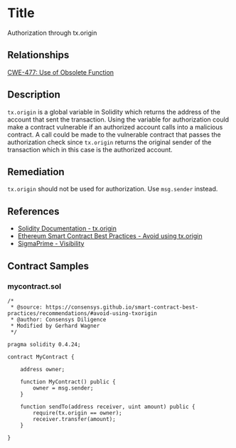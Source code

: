 # Title 
Authorization through tx.origin

## Relationships
[CWE-477: Use of Obsolete Function](https://cwe.mitre.org/data/definitions/477.html)

## Description 
`tx.origin` is a global variable in Solidity which returns the address of the account that sent the transaction. Using the variable for authorization could make a contract vulnerable if an authorized account calls into a malicious contract. A call could be made to the vulnerable contract that passes the authorization check since `tx.origin` returns the original sender of the transaction which in this case is the authorized account.

## Remediation

`tx.origin` should not be used for authorization. Use `msg.sender` instead.

## References
- [Solidity Documentation - tx.origin](https://solidity.readthedocs.io/en/develop/security-considerations.html#tx-origin)
- [Ethereum Smart Contract Best Practices - Avoid using tx.origin](https://consensys.github.io/smart-contract-best-practices/recommendations/#avoid-using-txorigin)
- [SigmaPrime - Visibility](https://github.com/sigp/solidity-security-blog#tx-origin)

## Contract Samples
### mycontract.sol
```
/*
 * @source: https://consensys.github.io/smart-contract-best-practices/recommendations/#avoid-using-txorigin
 * @author: Consensys Diligence  
 * Modified by Gerhard Wagner
 */

pragma solidity 0.4.24;

contract MyContract {

    address owner;

    function MyContract() public {
        owner = msg.sender;
    }

    function sendTo(address receiver, uint amount) public {
        require(tx.origin == owner);
        receiver.transfer(amount);
    }

}
```
